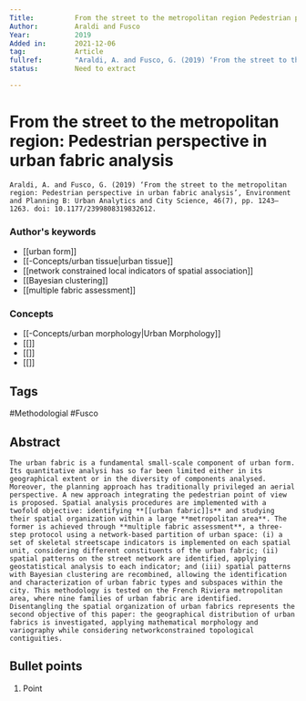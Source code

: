 ```yaml
---
Title: 			From the street to the metropolitan region Pedestrian perspective in urban fabric analysis
Author:			Araldi and Fusco
Year:			2019
Added in:		2021-12-06
tag:			Article
fullref: 		"Araldi, A. and Fusco, G. (2019) ‘From the street to the metropolitan region: Pedestrian perspective in urban fabric analysis’, Environment and Planning B: Urban Analytics and City Science, 46(7), pp. 1243–1263. doi: 10.1177/2399808319832612."
status:			Need to extract

---
```


# From the street to the metropolitan region: Pedestrian perspective in urban fabric analysis  
```ad-quote
Araldi, A. and Fusco, G. (2019) ‘From the street to the metropolitan region: Pedestrian perspective in urban fabric analysis’, Environment and Planning B: Urban Analytics and City Science, 46(7), pp. 1243–1263. doi: 10.1177/2399808319832612.
```
### Author's keywords
- [[urban form]]
- [[-Concepts/urban tissue|urban tissue]]
- [[network constrained local indicators of spatial association]]
- [[Bayesian clustering]]
- [[multiple fabric assessment]]
### Concepts
- [[-Concepts/urban morphology|Urban Morphology]]
- [[]]
- [[]]
- [[]]
## Tags
#Methodologial #Fusco 
## Abstract
```ad-abstract
The urban fabric is a fundamental small-scale component of urban form. Its quantitative analysi has so far been limited either in its geographical extent or in the diversity of components analysed. Moreover, the planning approach has traditionally privileged an aerial perspective. A new approach integrating the pedestrian point of view is proposed. Spatial analysis procedures are implemented with a twofold objective: identifying **[[urban fabric]]s** and studying their spatial organization within a large **metropolitan area**. The former is achieved through **multiple fabric assessment**, a three-step protocol using a network-based partition of urban space: (i) a set of skeletal streetscape indicators is implemented on each spatial unit, considering different constituents of the urban fabric; (ii) spatial patterns on the street network are identified, applying geostatistical analysis to each indicator; and (iii) spatial patterns with Bayesian clustering are recombined, allowing the identification and characterization of urban fabric types and subspaces within the city. This methodology is tested on the French Riviera metropolitan area, where nine families of urban fabric are identified. Disentangling the spatial organization of urban fabrics represents the second objective of this paper: the geographical distribution of urban fabrics is investigated, applying mathematical morphology and variography while considering networkconstrained topological contiguities.
```

## Bullet points
1. Point


